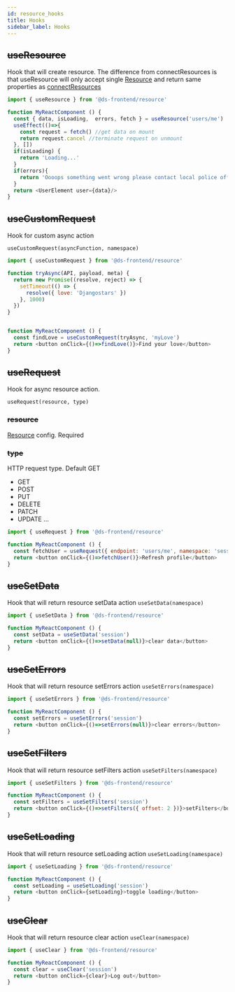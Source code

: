 ```yaml
---
id: resource_hooks
title: Hooks
sidebar_label: Hooks
---
```


## ~~useResource~~

Hook that will create resource. The difference from connectResources is that useResource will only accept single [Resource](/frontend-docs/docs/resources/connect_resources#resource) and return same properties as [connectResources](/frontend-docs/docs/resources/connect_resources#basic-usage)

```javascript
import { useResource } from '@ds-frontend/resource'

function MyReactComponent () {
  const { data, isLoading,  errors, fetch } = useResource('users/me')
  useEffect(()=>{
    const request = fetch() //get data on mount
    return request.cancel //terminate request on unmount
  }, [])
  if(isLoading) {
    return 'Loading...'
  }
  if(errors){
    return 'Oooops something went wrong please contact local police office'
  }
  return <UserElement user={data}/>
}
```

## ~~useCustomRequest~~
Hook for custom async action
```
useCustomRequest(asyncFunction, namespace)
```

```javascript
import { useCustomRequest } from '@ds-frontend/resource'

function tryAsync(API, payload, meta) {
  return new Promise((resolve, reject) => {
    setTimeout(() => {
      resolve({ love: 'Djangostars' })
    }, 1000)
  })
}


function MyReactComponent () {
  const findLove = useCustomRequest(tryAsync, 'myLove') 
  return <button onClick={()=>findLove()}>Find your love</button>
}
```

## ~~useRequest~~
Hook for async resource action.

```
useRequest(resource, type)
```

### ~~resource~~
[Resource](/frontend-docs/docs/resources/connect_resources#resource) config. Required

### ~~type~~

HTTP request type.  Default GET
- GET
- POST
- PUT
- DELETE
- PATCH
- UPDATE
...

```javascript
import { useRequest } from '@ds-frontend/resource'

function MyReactComponent () {
  const fetchUser = useRequest({ endpoint: 'users/me', namespace: 'session'}) 
  return <button onClick={()=>fetchUser()}>Refresh profile</button>
}
```


## ~~useSetData~~

Hook that will return resource setData action `useSetData(namespace)`

```javascript
import { useSetData } from '@ds-frontend/resource'

function MyReactComponent () {
  const setData = useSetData('session') 
  return <button onClick={()=>setData(null)}>clear data</button>
}
```


## ~~useSetErrors~~

Hook that will return resource setErrors action `useSetErrors(namespace)`

```javascript
import { useSetErrors } from '@ds-frontend/resource'

function MyReactComponent () {
  const setErrors = useSetErrors('session') 
  return <button onClick={()=>setErrors(null)}>clear errors</button>
}
```

## ~~useSetFilters~~

Hook that will return resource setFilters action `useSetFilters(namespace)`

```javascript
import { useSetFilters } from '@ds-frontend/resource'

function MyReactComponent () {
  const setFilters = useSetFilters('session') 
  return <button onClick={()=>setFilters({ offset: 2 })}>setFilters</button>
}
```

## ~~useSetLoading~~

Hook that will return resource setLoading action `useSetLoading(namespace)`

```javascript
import { useSetLoading } from '@ds-frontend/resource'

function MyReactComponent () {
  const setLoading = useSetLoading('session') 
  return <button onClick={setLoading}>toggle loading</button>
}
```


## ~~useClear~~

Hook that will return resource clear action `useClear(namespace)`

```javascript
import { useClear } from '@ds-frontend/resource'

function MyReactComponent () {
  const clear = useClear('session') 
  return <button onClick={clear}>Log out</button>
}
```
